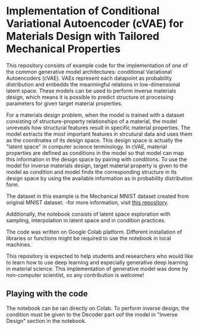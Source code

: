 # Implementation of Conditional Variational Autoencoder (cVAE) for Materials Design with Tailored Mechanical Properties

This repository consists of example code for the implementation of one of the common generative model architectures: conditional Variational Autoencoders (cVAE). VAEs represent each datapoint as probability distribution and embedds the meanningful relations in low-dimensional latent space. These models can be used to perform inverse materials design, which means it is possible to predict structure ot processing parameters for given target material properties.

For a materials design problem, when the model is trained with a dataset consisting of structure-property relationships of a material, the model unreveals how structural features result in specific material properties. The model extracts the most important features in strcutural data and uses them as the coordinates of its design space. This design space is actually the "latent space" in computer science terminology. In cVAE, material properties are defined as conditions in the model so that model can map this information in the design space by pairing with conditions. To use the model for inverse materials design, target material property is given to the model as condition and model finds the corresponding structure in its design space by using the available information as in probability distribution form.

The dataset in this example is the Mechanical MNIST dataset created from original MNIST dataset. -for more information, visit [this repository](https://github.com/elejeune11/Mechanical-MNIST).

Additionally, the notebook consists of latent space exploration with sampling, interpolation in latent space and in condition practices.

The code was written on Google Colab platform. Different installation of libraries or functions might be required to use the notebook in local machines.

This repository is expected to help students and researchers who would like to learn how to use deep learning and especially generative deep learning in material science. This implementation of generative model was done by non-computer scientist, so any contribution is welcome!

## Playing with the code
The notebook can be ran directly on Colab. To perform inverse design, the condition must be given to the Decoder part oof the model in "Inverse Design" section in the notebook.

